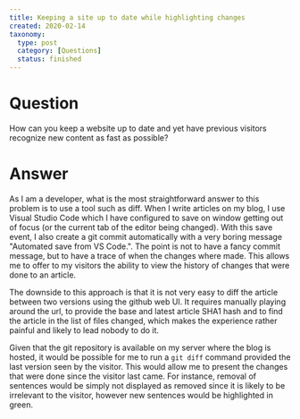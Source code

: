 ```yaml
---
title: Keeping a site up to date while highlighting changes
created: 2020-02-14
taxonomy:
  type: post
  category: [Questions]
  status: finished
---
```


# Question
How can you keep a website up to date and yet have previous visitors recognize new content as fast as possible?

# Answer
As I am a developer, what is the most straightforward answer to this problem is to use a tool such as diff. When I write articles on my blog, I use Visual Studio Code which I have configured to save on window getting out of focus (or the current tab of the editor being changed). With this save event, I also create a git commit automatically with a very boring message "Automated save from VS Code.". The point is not to have a fancy commit message, but to have a trace of when the changes where made. This allows me to offer to my visitors the ability to view the history of changes that were done to an article.

The downside to this approach is that it is not very easy to diff the article between two versions using the github web UI. It requires manually playing around the url, to provide the base and latest article SHA1 hash and to find the article in the list of files changed, which makes the experience rather painful and likely to lead nobody to do it.

Given that the git repository is available on my server where the blog is hosted, it would be possible for me to run a `git diff` command provided the last version seen by the visitor. This would allow me to present the changes that were done since the visitor last came. For instance, removal of sentences would be simply not displayed as removed since it is likely to be irrelevant to the visitor, however new sentences would be highlighted in green.
